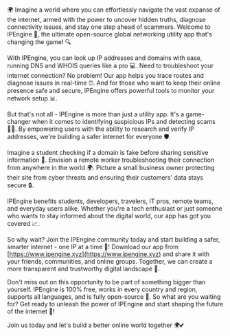 🌍 Imagine a world where you can effortlessly navigate the vast expanse of the internet, armed with the power to uncover hidden truths, diagnose connectivity issues, and stay one step ahead of scammers. Welcome to IPEngine 🚀, the ultimate open-source global networking utility app that's changing the game! 🔍

With IPEngine, you can look up IP addresses and domains with ease, running DNS and WHOIS queries like a pro 💻. Need to troubleshoot your internet connection? No problem! Our app helps you trace routes and diagnose issues in real-time ⏰. And for those who want to keep their online presence safe and secure, IPEngine offers powerful tools to monitor your network setup 📊.

But that's not all - IPEngine is more than just a utility app. It's a game-changer when it comes to identifying suspicious IPs and detecting scams 👮‍♂️. By empowering users with the ability to research and verify IP addresses, we're building a safer internet for everyone 🛡️.

Imagine a student checking if a domain is fake before sharing sensitive information 💸. Envision a remote worker troubleshooting their connection from anywhere in the world 🌍. Picture a small business owner protecting their site from cyber threats and ensuring their customers' data stays secure 🔒.

IPEngine benefits students, developers, travelers, IT pros, remote teams, and everyday users alike. Whether you're a tech enthusiast or just someone who wants to stay informed about the digital world, our app has got you covered 📈.

So why wait? Join the IPEngine community today and start building a safer, smarter internet - one IP at a time 🔁! Download our app from [https://www.ipengine.xyz](https://www.ipengine.xyz) and share it with your friends, communities, and online groups. Together, we can create a more transparent and trustworthy digital landscape 🌈.

Don't miss out on this opportunity to be part of something bigger than yourself. IPEngine is 100% free, works in every country and region, supports all languages, and is fully open-source 💯. So what are you waiting for? Get ready to unleash the power of IPEngine and start shaping the future of the internet 🚀!

Join us today and let's build a better online world together 🌍💕